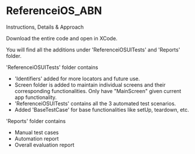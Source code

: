 # ReferenceiOS_ABN
Instructions, Details & Approach

Download the entire code and open in XCode.

You will find all the additions under 'ReferenceiOSUITests' and 'Reports' folder.

'ReferenceiOSUITests' folder contains 
- 'Identifiers' added for more locators and future use. 
- Screen folder is added to maintain individual screens and their corresponding functionalities. Only have "MainScreen" given current app functionality.
- 'ReferenceiOSUITests' contains all the 3 automated test scenarios.
- Added 'BaseTestCase' for base functionalities like setUp, teardown, etc.

'Reports' folder contains
- Manual test cases
- Automation report
- Overall evaluation report


